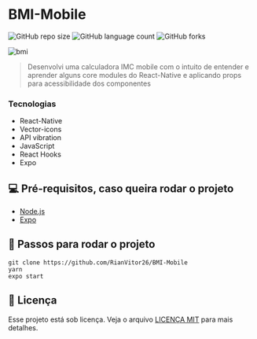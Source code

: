 # BMI-Mobile

![GitHub repo size](https://img.shields.io/github/repo-size/RianVitor26/BMI-Mobile?style=for-the-badge)
![GitHub language count](https://img.shields.io/github/languages/count/RianVitor26/BMI-Mobile?style=for-the-badge)
![GitHub forks](https://img.shields.io/github/forks/RianVitor26/BMI-Mobile?style=for-the-badge)


![bmi](https://user-images.githubusercontent.com/77061521/211221187-8a88404d-c715-429a-89de-dbe765ec16fe.png)


> Desenvolvi uma calculadora IMC mobile com o intuito de entender e aprender alguns core modules do React-Native e aplicando props para acessibilidade dos componentes

### Tecnologias
* React-Native
* Vector-icons
* API vibration
* JavaScript
* React Hooks
* Expo

## 💻 Pré-requisitos, caso queira rodar o projeto
* [Node.js](https://nodejs.org/en/)
* [Expo](https://expo.dev/)

## 🚀 Passos para rodar o projeto
```
git clone https://github.com/RianVitor26/BMI-Mobile
yarn
expo start
```


## 📝 Licença

Esse projeto está sob licença. Veja o arquivo [LICENÇA MIT](https://github.com/RianVitor26/BMI-Mobile/blob/main/LICENSE) para mais detalhes.

